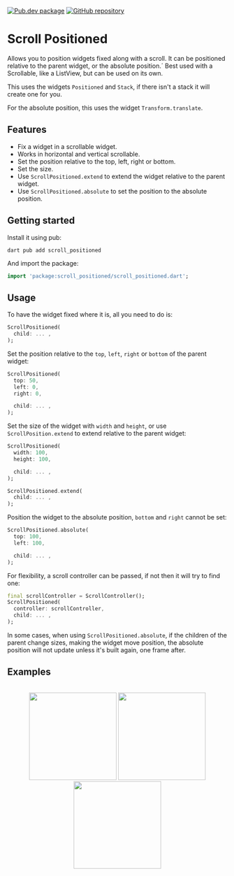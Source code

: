[![Pub.dev package](https://img.shields.io/badge/pub.dev-scroll__positioned-blue)](https://pub.dev/packages/scroll_positioned)
[![GitHub repository](https://img.shields.io/badge/GitHub-ScrollPositioned--flutter-blue?logo=github)](https://github.com/DrafaKiller/ScrollPositioned-flutter)

# Scroll Positioned

Allows you to position widgets fixed along with a scroll. It can be positioned relative to the parent widget, or the absolute position.´
Best used with a Scrollable, like a ListView, but can be used on its own.

This uses the widgets `Positioned` and `Stack`, if there isn't a stack it will create one for you.

For the absolute position, this uses the widget `Transform.translate`.

## Features

* Fix a widget in a scrollable widget.
* Works in horizontal and vertical scrollable.
* Set the position relative to the top, left, right or bottom.
* Set the size.
* Use `ScrollPositioned.extend` to extend the widget relative to the parent widget.
* Use `ScrollPositioned.absolute` to set the position to the absolute position.

## Getting started

Install it using pub:
```
dart pub add scroll_positioned
```

And import the package:
```dart
import 'package:scroll_positioned/scroll_positioned.dart';
```

## Usage

To have the widget fixed where it is, all you need to do is:

```dart
ScrollPositioned(
  child: ... ,
);
```

Set the position relative to the `top`, `left`, `right` or `bottom` of the parent widget:

```dart
ScrollPositioned(
  top: 50,
  left: 0,
  right: 0,

  child: ... ,
);
```

Set the size of the widget with `width` and `height`, or use `ScrollPosition.extend` to extend relative to the parent widget:

```dart
ScrollPositioned(
  width: 100,
  height: 100,

  child: ... ,
);

ScrollPositioned.extend(
  child: ... ,
);
```

Position the widget to the absolute position, `bottom` and `right` cannot be set:

```dart 
ScrollPositioned.absolute(
  top: 100,
  left: 100,

  child: ... ,
);
```

For flexibility, a scroll controller can be passed, if not then it will try to find one:
```dart
final scrollController = ScrollController();
ScrollPositioned(
  controller: scrollController,
  child: ... ,
);
```

In some cases, when using `ScrollPositioned.absolute`, if the children of the parent change sizes, making the widget move position, the absolute position will not update unless it's built again, one frame after.

## Examples

<br>

<center>
  <img src="https://user-images.githubusercontent.com/42767829/172643871-f366b2a8-731a-4f1f-98cb-87eead37fe8a.gif" width=200>
  <img src="https://user-images.githubusercontent.com/42767829/172622987-8503d003-8c15-496a-b654-40c520441c15.gif" width=200>
  <img src="https://user-images.githubusercontent.com/42767829/172634476-7bcdf257-bb36-4530-8912-8f0d4a9dbee3.gif" width=200>
</center>